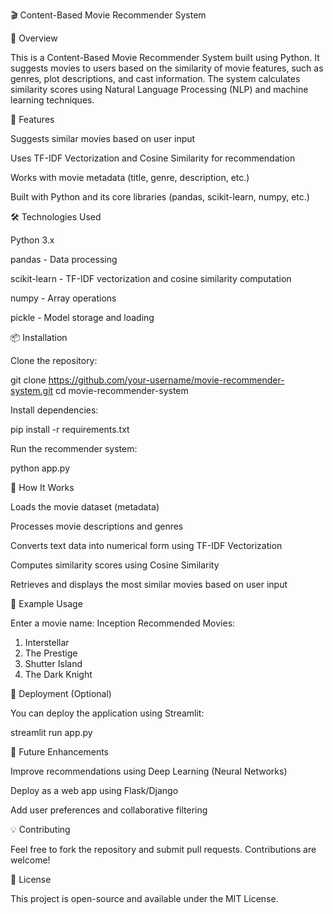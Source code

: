 🎬 Content-Based Movie Recommender System

📌 Overview

This is a Content-Based Movie Recommender System built using Python. It suggests movies to users based on the similarity of movie features, such as genres, plot descriptions, and cast information. The system calculates similarity scores using Natural Language Processing (NLP) and machine learning techniques.

🚀 Features

Suggests similar movies based on user input

Uses TF-IDF Vectorization and Cosine Similarity for recommendation

Works with movie metadata (title, genre, description, etc.)

Built with Python and its core libraries (pandas, scikit-learn, numpy, etc.)

🛠️ Technologies Used

Python 3.x

pandas - Data processing

scikit-learn - TF-IDF vectorization and cosine similarity computation

numpy - Array operations

pickle - Model storage and loading

📦 Installation

Clone the repository:

git clone https://github.com/your-username/movie-recommender-system.git
cd movie-recommender-system

Install dependencies:

pip install -r requirements.txt

Run the recommender system:

python app.py

📜 How It Works

Loads the movie dataset (metadata)

Processes movie descriptions and genres

Converts text data into numerical form using TF-IDF Vectorization

Computes similarity scores using Cosine Similarity

Retrieves and displays the most similar movies based on user input

🎯 Example Usage

Enter a movie name: Inception
Recommended Movies:
1. Interstellar
2. The Prestige
3. Shutter Island
4. The Dark Knight

🚀 Deployment (Optional)

You can deploy the application using Streamlit:

streamlit run app.py

📌 Future Enhancements

Improve recommendations using Deep Learning (Neural Networks)

Deploy as a web app using Flask/Django

Add user preferences and collaborative filtering

💡 Contributing

Feel free to fork the repository and submit pull requests. Contributions are welcome!

📄 License

This project is open-source and available under the MIT License.

